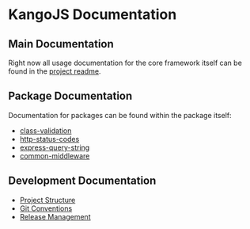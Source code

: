 # KangoJS Documentation

## Main Documentation
Right now all usage documentation for the core framework itself can be found in the [project readme](https://github.com/kangojs/kangojs).

## Package Documentation
Documentation for packages can be found within the package itself:
- [class-validation](https://github.com/kangojs/kangojs/tree/main/packages/class-validation)
- [http-status-codes](https://github.com/kangojs/kangojs/tree/main/packages/http-status-codes)
- [express-query-string](https://github.com/kangojs/kangojs/tree/main/packages/express-query-string)
- [common-middleware](https://github.com/kangojs/kangojs/tree/main/packages/common-middleware)

## Development Documentation
- [Project Structure](https://github.com/kangojs/kangojs/blob/main/docs/development/project-structure.md)
- [Git Conventions](https://github.com/kangojs/kangojs/blob/main/docs/development/git-conventions.md)
- [Release Management](https://github.com/kangojs/kangojs/blob/main/docs/development/release-management.md)
